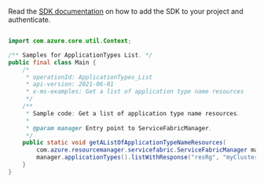Read the [SDK documentation](https://github.com/Azure/azure-sdk-for-java/blob/azure-resourcemanager-servicefabric_1.0.0-beta.2/sdk/servicefabric/azure-resourcemanager-servicefabric/README.md) on how to add the SDK to your project and authenticate.

```java

import com.azure.core.util.Context;

/** Samples for ApplicationTypes List. */
public final class Main {
    /*
     * operationId: ApplicationTypes_List
     * api-version: 2021-06-01
     * x-ms-examples: Get a list of application type name resources
     */
    /**
     * Sample code: Get a list of application type name resources.
     *
     * @param manager Entry point to ServiceFabricManager.
     */
    public static void getAListOfApplicationTypeNameResources(
        com.azure.resourcemanager.servicefabric.ServiceFabricManager manager) {
        manager.applicationTypes().listWithResponse("resRg", "myCluster", Context.NONE);
    }
}
```
